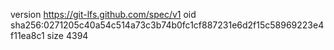 version https://git-lfs.github.com/spec/v1
oid sha256:0271205c40a54c514a73c3b74b0fc1cf887231e6d2f15c58969223e4f11ea8c1
size 4394
